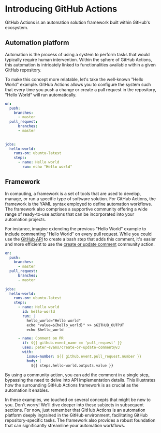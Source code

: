 # Introducing GitHub Actions
GitHub Actions is an automation solution framework built within GitHub's ecosystem.

## Automation platform
Automation is the process of using a system to perform tasks that would typically require human intervention. Within the sphere of GitHub Actions, this automation is intricately linked to functionalities available within a given GitHub repository.

To make this concept more relatable, let's take the well-known "Hello World" example. GitHub Actions allows you to configure the system such that every time you push a change or create a pull request in the repository, "Hello World" will run automatically.
```yaml
on:
  push:
    branches:
      - master
  pull_request:
      branches:
      - master
          
    
jobs:
  hello-world:
    runs-on: ubuntu-latest
    steps:
      - name: Hello world
        run: echo "Hello world"
```

## Framework
In computing, a framework is a set of tools that are used to develop, manage, or run a specific type of software solution. For GitHub Actions, the framework is the YAML syntax employed to define automation workflows. The framework also comprises a supportive community offering a wide range of ready-to-use actions that can be incorporated into your automation projects.

For instance, imagine extending the previous "Hello World" example to include commenting "Hello World" on every pull request. While you could use the [GitHub API](https://docs.github.com/en/rest/pulls/comments?apiVersion=2022-11-28#create-a-review-comment-for-a-pull-request) to create a bash step that adds this comment, it's easier and more efficient to use the [create or update comment](https://github.com/peter-evans/create-or-update-comment) community action.

```yaml
on:
  push:
    branches:
      - master
  pull_request:
      branches:
      - master
      
jobs:
  hello-world:
    runs-on: ubuntu-latest
    steps:
      - name: Hello world
        id: hello-world
        run: |
          hello_world="Hello world"
          echo "value=${hello_world}" >> $GITHUB_OUTPUT
          echo $hello_world

      - name: Comment on PR
        if: ${{ github.event_name == 'pull_request' }}
        uses: peter-evans/create-or-update-comment@v3
        with:
          issue-number: ${{ github.event.pull_request.number }}
          body: |
            ${{ steps.hello-world.outputs.value }}
```

By using a community action, you can add the comment in a single step, bypassing the need to delve into API implementation details. This illustrates how the surrounding GitHub Actions framework is as crucial as the automation it enables.

In these examples, we touched on several concepts that might be new to you. Don't worry! We'll dive deeper into these subjects in subsequent sections. For now, just remember that GitHub Actions is an automation platform deeply ingrained in the GitHub environment, facilitating GitHub repository-specific tasks. The framework also provides a robust foundation that can significantly streamline your automation workflows.